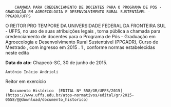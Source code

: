         CHAMADA PARA CREDENCIAMENTO DE DOCENTES PARA O PROGRAMA DE PÓS - GRADUAÇÃO EM AGROECOLOGIA E DESENVOLVIMENTO RURAL SUSTENTÁVEL - PPGADR/UFFS  

O REITOR PRO TEMPORE DA UNIVERSIDADE FEDERAL DA FRONTEIRA SUL - UFFS, no uso de suas atribuições legais , torna pública a chamada para credenciamento de docentes para o Programa de Pós - Graduação em Agroecologia e Desenvolvimento Rural Sustentável (PPGADR), Curso de Mestrado , com ingresso em 2015 . 1 , conforme normas estabelecidas neste edita

   **Data do ato:** Chapecó-SC, 30 de junho de 2015.   
 

    Antônio Inácio Andrioli   
 Reitor em exercício 

      Documento Histórico  [EDITAL Nº 558/GR/UFFS/2015](https://www.uffs.edu.br/atos-normativos/edital/gr/2015-0558/@@download/documento_historico)     
      